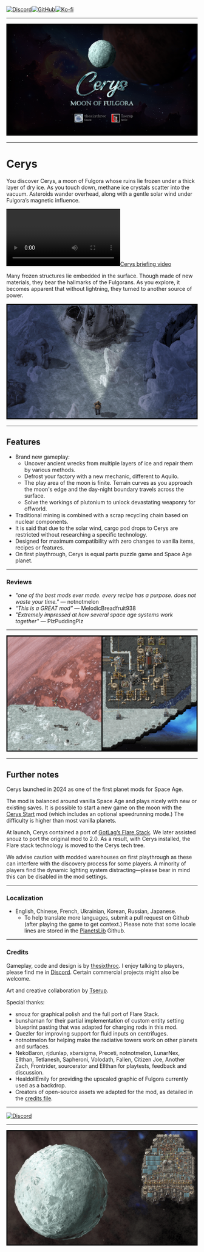 [![Discord](https://img.shields.io/badge/Discord-%235865F2.svg?style=for-the-badge&logo=discord&logoColor=white)](https://discord.gg/VuVhYUBbWE)[![GitHub](https://img.shields.io/badge/github-%23121011.svg?style=for-the-badge&logo=github&logoColor=white)](https://github.com/danielmartin0/Cerys-Moon-of-Fulgora)[![Ko-fi](https://img.shields.io/badge/Ko--fi-F16061?style=for-the-badge&logo=ko-fi&logoColor=white)](https://ko-fi.com/thesixthroc)

---

![Movie poster for Cerys](https://raw.githubusercontent.com/danielmartin0/Cerys-Moon-of-Fulgora/main/images/movie-poster.png)

---

# Cerys

You discover Cerys, a moon of Fulgora whose ruins lie frozen under a thick layer of dry ice. As you touch down, methane ice crystals scatter into the vacuum. Asteroids wander overhead, along with a gentle solar wind under Fulgora’s magnetic influence.

[![Cerys briefing video](https://files.catbox.moe/wbgrjf.mp4)](https://files.catbox.moe/wbgrjf.mp4)

Many frozen structures lie embedded in the surface. Though made of new materials, they bear the hallmarks of the Fulgorans. As you explore, it becomes apparent that without lightning, they turned to another source of power.

![Engineer casting flashlight on Cerys ruins](https://raw.githubusercontent.com/danielmartin0/Cerys-Moon-of-Fulgora/main/images/explore.png)

---

## Features

- Brand new gameplay:
    - Uncover ancient wrecks from multiple layers of ice and repair them by various methods.
    - Defrost your factory with a new mechanic, different to Aquilo.
    - The play area of the moon is finite. Terrain curves as you approach the moon's edge and the day-night boundary travels across the surface.
    - Solve the workings of plutonium to unlock devastating weaponry for offworld.
- Traditional mining is combined with a scrap recycling chain based on nuclear components.
- It is said that due to the solar wind, cargo pod drops to Cerys are restricted without researching a specific technology.
- Designed for maximum compatibility with zero changes to vanilla items, recipes or features.
- On first playthrough, Cerys is equal parts puzzle game and Space Age planet.

---

### Reviews

- _"one of the best mods ever made. every recipe has a purpose. does not waste your time."_ — notnotmelon
- _“This is a GREAT mod”_ — MelodicBreadfruit938
- _"Extremely impressed at how several space age systems work together"_ — PlzPuddingPlz

---

![Landing on Cerys and factories on Cerys](https://raw.githubusercontent.com/danielmartin0/Cerys-Moon-of-Fulgora/main/images/landing-and-factory.png)

---

## Further notes

Cerys launched in 2024 as one of the first planet mods for Space Age.

The mod is balanced around vanilla Space Age and plays nicely with new or existing saves. It is possible to start a new game on the moon with the [Cerys Start](https://mods.factorio.com/mod/Cerys-Start) mod (which includes an optional speedrunning mode.) The difficulty is higher than most vanilla planets.

At launch, Cerys contained a port of [GotLag’s Flare Stack](https://mods.factorio.com/mods/GotLag/Flare%20Stack). We later assisted snouz to port the original mod to 2.0. As a result, with Cerys installed, the Flare stack technology is moved to the Cerys tech tree.

We advise caution with modded warehouses on first playthrough as these can interfere with the discovery process for some players. A minority of players find the dynamic lighting system distracting—please bear in mind this can be disabled in the mod settings.

---

### Localization

- English, Chinese, French, Ukrainian, Korean, Russian, Japanese.
    - To help translate more languages, submit a pull request on Github (after playing the game to get context.) Please note that some locale lines are stored in the [PlanetsLib](https://github.com/danielmartin0/PlanetsLib) Github.

---

### Credits

Gameplay, code and design is by [thesixthroc](https://mods.factorio.com/user/thesixthroc). I enjoy talking to players, please find me in [Discord](https://discord.gg/VuVhYUBbWE). Certain commercial projects might also be welcome.

Art and creative collaboration by [Tserup](https://mods.factorio.com/user/Tserup).

Special thanks:

- snouz for graphical polish and the full port of Flare Stack.
- bunshaman for their partial implementation of custom entity setting blueprint pasting that was adapted for charging rods in this mod.
- Quezler for improving support for fluid inputs on centrifuges.
- notnotmelon for helping make the radiative towers work on other planets and surfaces.
- NekoBaron, rjdunlap, xbarsigma, Preceti, notnotmelon, LunarNex, Ellthan, Tetlanesh, Sapheroni, Volodath, Fallen, Citizen Joe, Another Zach, Frontrider, sourcerator and Ellthan for playtests, feedback and discussion.
- HealdollEmily for providing the upscaled graphic of Fulgora currently used as a backdrop.
- Creators of open-source assets we adapted for the mod, as detailed in the [credits file](https://github.com/danielmartin0/Cerys-Moon-of-Fulgora/blob/main/Credits.md).

---

[![Discord](https://img.shields.io/discord/1309620686347702372?style=for-the-badge&logo=discord&logoColor=bf6434&label=The%20Foundry&labelColor=222222&color=bf6434)](https://discord.gg/VuVhYUBbWE)

---

![Space platform hovering over Cerys](https://raw.githubusercontent.com/danielmartin0/Cerys-Moon-of-Fulgora/main/images/hovering-2.png)